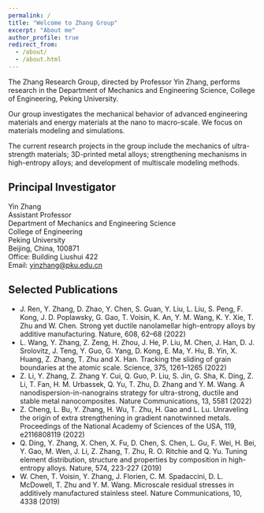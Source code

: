 ```yaml
---
permalink: /
title: "Welcome to Zhang Group"
excerpt: "About me"
author_profile: true
redirect_from: 
  - /about/
  - /about.html
---
```


The Zhang Research Group, directed by Professor Yin Zhang, performs research in the Department of Mechanics and Engineering Science, College of Engineering, Peking University.

Our group investigates the mechanical behavior of advanced engineering materials and energy materials at the nano to macro-scale. We focus on materials modeling and simulations.

The current research projects in the group include the mechanics of ultra-strength materials; 3D-printed metal alloys; strengthening mechanisms in high-entropy alloys;  and development of multiscale modeling methods.

Principal Investigator
------
Yin Zhang<br/>
Assistant Professor<br/>
Department of Mechanics and Engineering Science<br/>
College of Engineering<br/>
Peking University<br/>
Beijing, China, 100871<br/>
Office: Building Liushui 422<br/>
Email: yinzhang@pku.edu.cn<br/>

Selected Publications
------
* J. Ren, Y. Zhang, D. Zhao, Y. Chen, S. Guan, Y. Liu, L. Liu, S. Peng, F. Kong, J. D. Poplawsky, G. Gao, T. Voisin, K. An, Y. M. Wang, K. Y. Xie, T. Zhu and W. Chen. Strong yet ductile nanolamellar high-entropy alloys by additive manufacturing. Nature, 608, 62–68 (2022)
* L. Wang, Y. Zhang, Z. Zeng, H. Zhou, J. He, P. Liu, M. Chen, J. Han, D. J. Srolovitz, J. Teng, Y. Guo, G. Yang, D. Kong, E. Ma, Y. Hu, B. Yin, X. Huang, Z. Zhang, T. Zhu and X. Han. Tracking the sliding of grain boundaries at the atomic scale. Science, 375, 1261–1265 (2022)
* Z. Li, Y. Zhang, Z. Zhang Y. Cui, Q. Guo, P. Liu, S. Jin, G. Sha, K. Ding, Z. Li, T. Fan, H. M. Urbassek, Q. Yu, T. Zhu, D. Zhang and Y. M. Wang. A nanodispersion-in-nanograins strategy for ultra-strong, ductile and stable metal nanocomposites. Nature Communications, 13, 5581 (2022)
* Z. Cheng, L. Bu, Y. Zhang, H. Wu, T. Zhu, H. Gao and L. Lu. Unraveling the origin of extra strengthening in gradient nanotwinned metals. Proceedings of the National Academy of Sciences of the USA, 119, e2116808119 (2022)
* Q. Ding, Y. Zhang, X. Chen, X. Fu, D. Chen, S. Chen, L. Gu, F. Wei, H. Bei, Y. Gao, M. Wen, J. Li, Z. Zhang, T. Zhu, R. O. Ritchie and Q. Yu. Tuning element distribution, structure and properties by composition in high-entropy alloys. Nature, 574, 223-227 (2019)
* W. Chen, T. Voisin, Y. Zhang, J. Florien, C. M. Spadaccini, D. L. McDowell, T. Zhu and Y. M. Wang. Microscale residual stresses in additively manufactured stainless steel. Nature Communications, 10, 4338 (2019)
